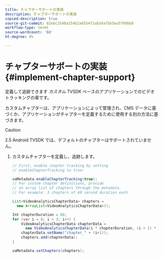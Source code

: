 ```yaml
---
title: チャプターサポートの実装
description: チャプターサポートの実装
copied-description: true
source-git-commit: 02ebc3548a254b2a6554f1ab34afbb3ea5f09bb8
workflow-type: tm+mt
source-wordcount: '60'
ht-degree: 0%

---
```


# チャプターサポートの実装 {#implement-chapter-support}

定義して追跡できます *カスタム* TVSDK ベースのアプリケーションでのビデオトラッキングの章です。

カスタムチャプターは、アプリケーションによって管理され、CMS データに基づくか、アプリケーションがチャプターを定義するために使用する別の方法に基づきます。

>[!CAUTION]
>
>2.5 Android TVSDK では、デフォルトのチャプターはサポートされていません。

1. カスタムチャプターを定義し、追跡します。

   ```java
   // First, enable chapter tracking by setting   
   // enableChapterTracking to true: 
   
   vaMetadata.enableChapterTracking(true); 
   // For custom chapter definitions, provide  
   // an array list of chapters through the metadata. 
   // For example: 3 chapters of 60 second duration each 
   
   List<VideoAnalyticsChapterData> chapters =  
     new ArrayList<VideoAnalyticsChapterData>(); 
   
   Int chapterDuration = 60; 
   for (var i = 0; i < 3; i++) { 
       VideoAnalyticsChapterData chapterData =  
         new VideoAnalyticsChapterData(i * chapterDuration, (i + 1) * chapterDuration);  
       chapterData.setName("chapter_" + (i+1)); 
       chapters.add(chapterData); 
   } 
   
   vaMetadata.setChapters(chapters); 
   ```
